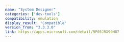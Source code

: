 ```yaml
---
name: "System Designer"
categories: ['dev-tools']
compatibility: emulation
display_result: "Compatible"
version_from: "3.3.3.0"
link: https://apps.microsoft.com/detail/9P05JRX99H87
---
```

